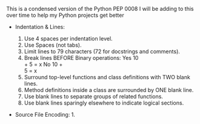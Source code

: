 This is a condensed version of the Python PEP 0008
I will be adding to this over time to help my Python projects get better

- Indentation & Lines: 
    1. Use 4 spaces per indentation level.
    2. Use Spaces (not tabs).
    3. Limit lines to 79 characters (72 for docstrings and comments).
    4. Break lines BEFORE Binary operations:
        Yes   10 <br>
               + 5 = x 
        No    10 + <br>
               5 = x
    5. Surround top-level functions and class definitions with TWO blank lines.
    6. Method definitions inside a class are surrounded by ONE blank line.
    7. Use blank lines to separate groups of related functions.
    8. Use blank lines sparingly elsewhere to indicate logical sections.

- Source File Encoding:
    1. 
